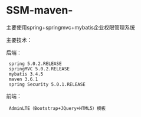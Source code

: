 # SSM-maven-
主要使用spring+springmvc+mybatis企业权限管理系统

主要技术：

后端：

     spring 5.0.2.RELEASE
     springMVC 5.0.2.RELEASE
     mybatis 3.4.5
     maven 3.6.1
     spring Security 5.0.1.RELEASE
前端：

     AdminLTE（Bootstrap+JQuery+HTML5）模板
        
